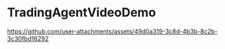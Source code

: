 # TradingAgentVideoDemo

https://github.com/user-attachments/assets/49d0a319-3c8d-4b3b-8c2b-3c30fbd16292
